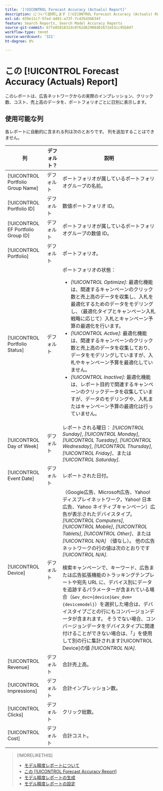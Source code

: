 ```yaml
---
title: '[!UICONTROL Forecast Accuracy (Actuals) Report]'
description: について説明します [!UICONTROL Forecast Accuracy (Actuals) Report]（データ列を含む）
exl-id: 659e11c7-5fed-4d91-a73f-7c435d36634f
feature: Search Reports, Search Model Accuracy Reports
source-git-commit: 67fe8581832dc0762d62908d01672e53cc95b847
workflow-type: tm+mt
source-wordcount: '321'
ht-degree: 0%

---
```


# この [!UICONTROL Forecast Accuracy (Actuals) Report]

このレポートは、広告ネットワークからの実際のインプレッション、クリック数、コスト、売上高のデータを、ポートフォリオごとに日別に表示します。

## 使用可能な列

各レポートに自動的に含まれる列は次のとおりです。 列を追加することはできません。

| 列 | デフォルト？ | 説明 |
|----|----|----|
| [!UICONTROL Portfolio Group Name] | デフォルト | ポートフォリオが属しているポートフォリオグループの名前。 |
| [!UICONTROL Portfolio ID] | デフォルト | 数値ポートフォリオ ID。 |
| [!UICONTROL EF Portfolio Group ID] | デフォルト | ポートフォリオが属しているポートフォリオグループの数値 ID。 |
| [!UICONTROL Portfolio] | デフォルト | ポートフォリオ。 |
| [!UICONTROL Portfolio Status] | デフォルト | ポートフォリオの状態：<ul><li><i>[!UICONTROL Optimize]:</i> 最適化機能は、関連するキャンペーンのクリック数と売上高のデータを収集し、入札を最適化するためのデータをモデリングし、（最適化タイプとキャンペーン入札戦略に応じて）入札とキャンペーン予算の最適化を行います。</li><li><i>[!UICONTROL Active]:</i> 最適化機能は、関連するキャンペーンのクリック数と売上高のデータを収集しており、データをモデリングしていますが、入札やキャンペーン予算を最適化していません。</li><li><i>[!UICONTROL Inactive]:</i> 最適化機能は、レポート目的で関連するキャンペーンのクリックデータを収集していますが、データのモデリングや、入札またはキャンペーン予算の最適化は行っていません。 |
| [!UICONTROL Day of Week] | デフォルト | レポートされる曜日： <i>[!UICONTROL Sunday]</i>, <i>[!UICONTROL Monday]</i>, <i>[!UICONTROL Tuesday]</i>, <i>[!UICONTROL Wednesday]</i>, <i>[!UICONTROL Thursday]</i>, <i>[!UICONTROL Friday]</i>、または <i>[!UICONTROL Saturday]</i>. |
| [!UICONTROL Event Date] | デフォルト | レポートされた日付。 |
| [!UICONTROL Device] | デフォルト | （Google広告、Microsoft広告、Yahoo! ディスプレイネットワーク，Yahoo! 日本広告、Yahoo ネイティブキャンペーン）広告が表示されたデバイスタイプ。 <i>[!UICONTROL Computers]</i>, <i>[!UICONTROL Mobile]</i>, <i>[!UICONTROL Tablets]</i>, <i>[!UICONTROL Other]</i>、または <i>[!UICONTROL N/A]</i> （値なし）。 他の広告ネットワークの行の値は次のとおりです <i>[!UICONTROL N/A]</i>.<br><br>検索キャンペーンで、キーワード、広告または広告拡張機能のトラッキングテンプレートや宛先 URL に、デバイス別にデータを追跡するパラメーターが含まれている場合（<code>&amp;ev_dvc={device}&amp;ev_dvm={devicemodel}</code>）を選択した場合は、デバイスタイプごとの行にもコンバージョンデータが含まれます。 そうでない場合、コンバージョンデータをデバイスタイプに関連付けることができない場合は、「」を使用して別の行に集計されます[!UICONTROL Device]の値 <i>[!UICONTROL N/A]</i>. |
| [!UICONTROL Revenue] | デフォルト | 合計売上高。 |
| [!UICONTROL Impressions] | デフォルト | 合計インプレッション数。 |
| [!UICONTROL Clicks] | デフォルト | クリック総数。 |
| [!UICONTROL Cost] | デフォルト | 合計コスト。 |

>[!MORELIKETHIS]
>
>* [モデル精度レポートについて](/help/search-social-commerce/reports/management/model-accuracy/model-accuracy-report-about.md)
>* [この [!UICONTROL Forecast Accuracy Report]](forecast-accuracy-report.md)
>* [モデル精度レポートの生成](model-accuracy-report-generate.md)
>* [モデル精度レポートの設定](/help/search-social-commerce/reports/management/model-accuracy/model-accuracy-report-settings.md)
